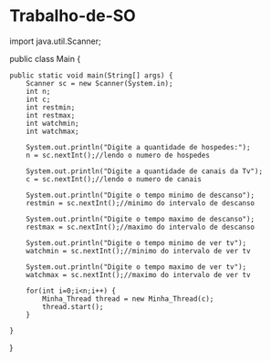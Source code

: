 # Trabalho-de-SO

import java.util.Scanner;

public class Main {

	public static void main(String[] args) {
		Scanner sc = new Scanner(System.in);
		int n;
		int c;
		int restmin;
		int restmax;
		int watchmin;
		int watchmax;
		
		System.out.println("Digite a quantidade de hospedes:");
		n = sc.nextInt();//lendo o numero de hospedes
		
		System.out.println("Digite a quantidade de canais da Tv");
		c = sc.nextInt();//lendo o numero de canais
		
		System.out.println("Digite o tempo minimo de descanso");
		restmin = sc.nextInt();//minimo do intervalo de descanso
		
		System.out.println("Digite o tempo maximo de descanso");
		restmax = sc.nextInt();//maximo do intervalo de descanso
		
		System.out.println("Digite o tempo minimo de ver tv");
		watchmin = sc.nextInt();//minimo do intervalo de ver tv
		
		System.out.println("Digite o tempo maximo de ver tv");
		watchmax = sc.nextInt();//maximo do intervalo de ver tv
		
		for(int i=0;i<n;i++) {
			Minha_Thread thread = new Minha_Thread(c);
			thread.start();
		}

	}
}
